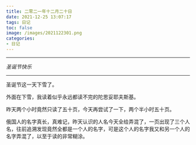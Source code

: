 ```yaml
---
title: 二零二一年十二月二十日
date: 2021-12-25 13:07:17
tags: 日记
toc: false
image: /images/2021122301.png
categories:
- 日记
---
```


------

*圣诞节快乐*

------

圣诞节这一天下雪了。

外面在下雪，我读着似乎永远都读不完的陀思妥耶夫斯基。

昨天两个小时竟然只读了五十页，今天再尝试了一下，两个半小时五十页。

俄国人的名字真长，真难记，昨天认识的人名今天全给弄混了，一页出现了三个人名，往前追溯发现竟然全都是一个人的名字，可是这个人的名字我又和另一个人的名字弄混了，以至于读的非常糊涂。
